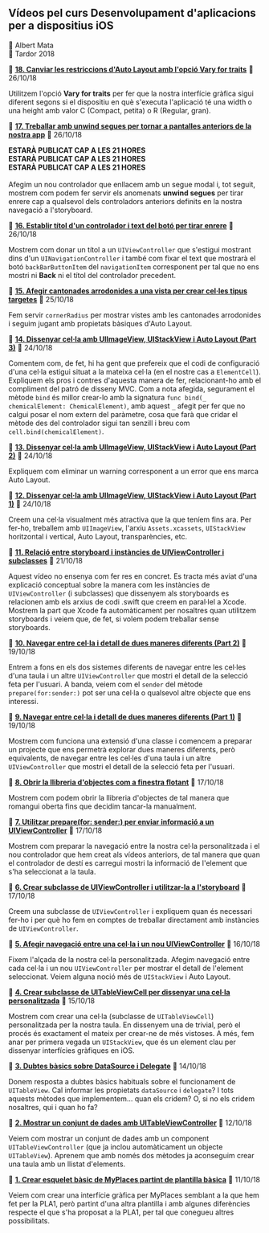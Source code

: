 ## Vídeos pel curs Desenvolupament d'aplicacions per a dispositius iOS

<div>👤 Albert Mata</div>
<div>📅 Tardor 2018</div>

📲 [__18. Canviar les restriccions d'Auto Layout amb l'opció Vary for traits__](https://www.youtube.com/watch?v=zGs_WXbHYpg) 🔗 26/10/18

Utilitzem l'opció **Vary for traits** per fer que la nostra interfície gràfica sigui diferent segons si el dispositiu en què s'executa l'aplicació té una width o una height amb valor C (Compact, petita) o R (Regular, gran).

📲 [__17. Treballar amb unwind segues per tornar a pantalles anteriors de la nostra app__]() 🔗 26/10/18

**ESTARÀ PUBLICAT CAP A LES 21 HORES**<br/>**ESTARÀ PUBLICAT CAP A LES 21 HORES**<br/>**ESTARÀ PUBLICAT CAP A LES 21 HORES**<br/><br/>Afegim un nou controlador que enllacem amb un segue modal i, tot seguit, mostrem com podem fer servir els anomenats **unwind segues** per tirar enrere cap a qualsevol dels controladors anteriors definits en la nostra navegació a l'storyboard. 

📲 [__16. Establir títol d'un controlador i text del botó per tirar enrere__](https://www.youtube.com/watch?v=qfsTZl81PYI) 🔗 26/10/18

Mostrem com donar un títol a un `UIViewController` que s'estigui mostrant dins d'un `UINavigationController` i també com fixar el text que mostrarà el botó `backBarButtonItem` del `navigationItem` corresponent per tal que no ens mostri ni **Back** ni el títol del controlador precedent. 

📲 [__15. Afegir cantonades arrodonides a una vista per crear cel·les tipus targetes__](https://www.youtube.com/watch?v=xMMdeREEBA0) 🔗 25/10/18

Fem servir `cornerRadius` per mostrar vistes amb les cantonades arrodonides i seguim jugant amb propietats bàsiques d'Auto Layout.

📲 [__14. Dissenyar cel·la amb UIImageView, UIStackView i Auto Layout (Part 3)__](https://www.youtube.com/watch?v=4in4skNGgg8) 🔗 24/10/18

Comentem com, de fet, hi ha gent que prefereix que el codi de configuració d'una cel·la estigui situat a la mateixa cel·la (en el nostre cas a `ElementCell`). Expliquem els pros i contres d'aquesta manera de fer, relacionant-ho amb el compliment del patró de disseny MVC. Com a nota afegida, segurament el mètode `bind` és millor crear-lo amb la signatura `func bind(_ chemicalElement: ChemicalElement)`, amb aquest `_` afegit per fer que no calgui posar el nom extern del paràmetre, cosa que farà que cridar el mètode des del controlador sigui tan senzill i breu com `cell.bind(chemicalElement)`.

📲 [__13. Dissenyar cel·la amb UIImageView, UIStackView i Auto Layout (Part 2)__](https://www.youtube.com/watch?v=ny_9kDjdYys) 🔗 24/10/18

Expliquem com eliminar un warning corresponent a un error que ens marca Auto Layout.

📲 [__12. Dissenyar cel·la amb UIImageView, UIStackView i Auto Layout (Part 1)__](https://www.youtube.com/watch?v=SLQctjsP_Bw) 🔗 24/10/18

Creem una cel·la visualment més atractiva que la que teníem fins ara. Per fer-ho, treballem amb `UIImageView`, l'arxiu `Assets.xcassets`, `UIStackView` horitzontal i vertical, Auto Layout, transparències, etc.

📲 [__11. Relació entre storyboard i instàncies de UIViewController i subclasses__](https://www.youtube.com/watch?v=9_oWYB5bke4) 🔗 21/10/18

Aquest vídeo no ensenya com fer res en concret. Es tracta més aviat d'una explicació conceptual sobre la manera com les instàncies de `UIViewController` (i subclasses) que dissenyem als storyboards es relacionen amb els arxius de codi .swift que creem en paral·lel a Xcode. Mostrem la part que Xcode fa automàticament per nosaltres quan utilitzem storyboards i veiem que, de fet, si volem podem treballar sense storyboards.

📲 [__10. Navegar entre cel·la i detall de dues maneres diferents (Part 2)__](https://www.youtube.com/watch?v=TFH4b-wfhDc) 🔗 19/10/18

Entrem a fons en els dos sistemes diferents de navegar entre les cel·les d'una taula i un altre `UIViewController` que mostri el detall de la selecció feta per l'usuari. A banda, veiem com el `sender` del mètode `prepare(for:sender:)` pot ser una cel·la o qualsevol altre objecte que ens interessi.

📲 [__9. Navegar entre cel·la i detall de dues maneres diferents (Part 1)__](https://www.youtube.com/watch?v=1YYDt11yWgQ) 🔗 19/10/18

Mostrem com funciona una extensió d'una classe i comencem a preparar un projecte que ens permetrà explorar dues maneres diferents, però equivalents, de navegar entre les cel·les d'una taula i un altre `UIViewController` que mostri el detall de la selecció feta per l'usuari.

📲 [__8. Obrir la llibreria d'objectes com a finestra flotant__](https://www.youtube.com/watch?v=7QO8091E5k4) 🔗 17/10/18

Mostrem com podem obrir la llibreria d'objectes de tal manera que romangui oberta fins que decidim tancar-la manualment.

📲 [__7. Utilitzar prepare(for: sender:) per enviar informació a un UIViewController__](https://www.youtube.com/watch?v=vVK9R8gVOrE) 🔗 17/10/18

Mostrem com preparar la navegació entre la nostra cel·la personalitzada i el nou controlador que hem creat als vídeos anteriors, de tal manera que quan el controlador de destí es carregui mostri la informació de l'element que s'ha seleccionat a la taula.

📲 [__6. Crear subclasse de UIViewController i utilitzar-la a l'storyboard__](https://www.youtube.com/watch?v=wQHTfJbX9HI) 🔗 17/10/18

Creem una subclasse de `UIViewController` i expliquem quan és necessari fer-ho i per què ho fem en comptes de treballar directament amb instàncies de `UIViewController`. 

📲 [__5. Afegir navegació entre una cel·la i un nou UIViewController__](https://www.youtube.com/watch?v=8YpZ4KtJajY) 🔗 16/10/18

Fixem l'alçada de la nostra cel·la personalitzada. Afegim navegació entre cada cel·la i un nou `UIViewController` per mostrar el detall de l'element seleccionat. Veiem alguna noció més de `UIStackView` i Auto Layout.

📲 [__4. Crear subclasse de UITableViewCell per dissenyar una cel·la personalitzada__](https://www.youtube.com/watch?v=tu1jRishhYw) 🔗 15/10/18

Mostrem com crear una cel·la (subclasse de `UITableViewCell`) personalitzada per la nostra taula. En dissenyem una de trivial, però el procés és exactament el mateix per crear-ne de més vistoses. A més, fem anar per primera vegada un `UIStackView`, que és un element clau per dissenyar interfícies gràfiques en iOS.

📲 [__3. Dubtes bàsics sobre DataSource i Delegate__](https://www.youtube.com/watch?v=oPVBzuiDK9M) 🔗 14/10/18

Donem resposta a dubtes bàsics habituals sobre el funcionament de `UITableView`. Cal informar les propietats `dataSource` i `delegate`? I tots aquests mètodes que implementem... quan els cridem? O, si no els cridem nosaltres, qui i quan ho fa?

📲 [__2. Mostrar un conjunt de dades amb UITableViewController__](https://www.youtube.com/watch?v=ymo82HkMGbM) 🔗 12/10/18

Veiem com mostrar un conjunt de dades amb un component `UITableViewController` (que ja inclou automàticament un objecte `UITableView`). Aprenem que amb només dos mètodes ja aconseguim crear una taula amb un llistat d'elements.

📲 [__1. Crear esquelet bàsic de MyPlaces partint de plantilla bàsica__](https://www.youtube.com/watch?v=H8hCPuDTiEg) 🔗 11/10/18

Veiem com crear una interfície gràfica per MyPlaces semblant a la que hem fet per la PLA1, però partint d'una altra plantilla i amb algunes diferències respecte el que s'ha proposat a la PLA1, per tal que conegueu altres possibilitats.

